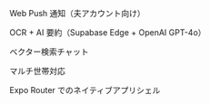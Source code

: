 Web Push 通知（夫アカウント向け）

OCR + AI 要約（Supabase Edge + OpenAI GPT-4o）

ベクター検索チャット

マルチ世帯対応

Expo Router でのネイティブアプリシェル
